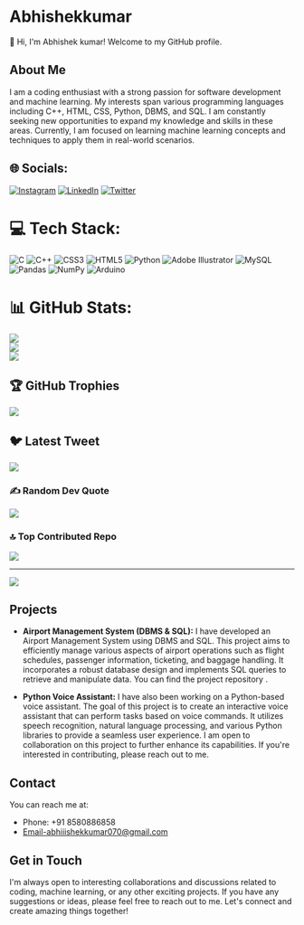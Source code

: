 
# Abhishekkumar

👋 Hi, I'm Abhishek kumar! Welcome to my GitHub profile.

## About Me
I am a coding enthusiast with a strong passion for software development and machine learning. My interests span various programming languages including C++, HTML, CSS, Python, DBMS, and SQL. I am constantly seeking new opportunities to expand my knowledge and skills in these areas. Currently, I am focused on learning machine learning concepts and techniques to apply them in real-world scenarios.


## 🌐 Socials:
[![Instagram](https://img.shields.io/badge/Instagram-%23E4405F.svg?logo=Instagram&logoColor=white)](https://instagram.com/abhiiishek_kumar) [![LinkedIn](https://img.shields.io/badge/LinkedIn-%230077B5.svg?logo=linkedin&logoColor=white)](https://linkedin.com/in/abhishek-kumar-0b9b22211) [![Twitter](https://img.shields.io/badge/Twitter-%231DA1F2.svg?logo=Twitter&logoColor=white)](https://twitter.com/Abhishe98014714) 

# 💻 Tech Stack:
![C](https://img.shields.io/badge/c-%2300599C.svg?style=for-the-badge&logo=c&logoColor=white) ![C++](https://img.shields.io/badge/c++-%2300599C.svg?style=for-the-badge&logo=c%2B%2B&logoColor=white) ![CSS3](https://img.shields.io/badge/css3-%231572B6.svg?style=for-the-badge&logo=css3&logoColor=white) ![HTML5](https://img.shields.io/badge/html5-%23E34F26.svg?style=for-the-badge&logo=html5&logoColor=white) ![Python](https://img.shields.io/badge/python-3670A0?style=for-the-badge&logo=python&logoColor=ffdd54) ![Adobe Illustrator](https://img.shields.io/badge/adobeillustrator-%23FF9A00.svg?style=for-the-badge&logo=adobeillustrator&logoColor=white) ![MySQL](https://img.shields.io/badge/mysql-%2300f.svg?style=for-the-badge&logo=mysql&logoColor=white) ![Pandas](https://img.shields.io/badge/pandas-%23150458.svg?style=for-the-badge&logo=pandas&logoColor=white) ![NumPy](https://img.shields.io/badge/numpy-%23013243.svg?style=for-the-badge&logo=numpy&logoColor=white) ![Arduino](https://img.shields.io/badge/-Arduino-00979D?style=for-the-badge&logo=Arduino&logoColor=white)
# 📊 GitHub Stats:
![](https://github-readme-stats.vercel.app/api?username=Abhishekkumar03012001&theme=onedark&hide_border=false&include_all_commits=false&count_private=false)<br/>
![](https://github-readme-streak-stats.herokuapp.com/?user=Abhishekkumar03012001&theme=onedark&hide_border=false)<br/>
![](https://github-readme-stats.vercel.app/api/top-langs/?username=Abhishekkumar03012001&theme=onedark&hide_border=false&include_all_commits=false&count_private=false&layout=compact)

## 🏆 GitHub Trophies
![](https://github-profile-trophy.vercel.app/?username=Abhishekkumar03012001&theme=radical&no-frame=false&no-bg=true&margin-w=4)

## 🐦 Latest Tweet
[![](https://gtce.itsvg.in/api?username=Abhishe98014714)](https://github.com/VishwaGauravIn/github-twitter-card-embed)

### ✍️ Random Dev Quote
![](https://quotes-github-readme.vercel.app/api?type=horizontal&theme=radical)

### 🔝 Top Contributed Repo
![](https://github-contributor-stats.vercel.app/api?username=Abhishekkumar03012001&limit=5&theme=dark&combine_all_yearly_contributions=true)


---
[![](https://visitcount.itsvg.in/api?id=Abhishekkumar03012001&icon=0&color=0)](https://visitcount.itsvg.in)

<!-- Proudly created with GPRM ( https://gprm.itsvg.in ) -->

## Projects
- **Airport Management System (DBMS & SQL):** I have developed an Airport Management System using DBMS and SQL. This project aims to efficiently manage various aspects of airport operations such as flight schedules, passenger information, ticketing, and baggage handling. It incorporates a robust database design and implements SQL queries to retrieve and manipulate data. You can find the project repository .

- **Python Voice Assistant:** I have also been working on a Python-based voice assistant. The goal of this project is to create an interactive voice assistant that can perform tasks based on voice commands. It utilizes speech recognition, natural language processing, and various Python libraries to provide a seamless user experience. I am open to collaboration on this project to further enhance its capabilities. If you're interested in contributing, please reach out to me.

## Contact
You can reach me at:
- Phone: +91 8580886858
- Email-abhiiishekkumar070@gmail.com

## Get in Touch
I'm always open to interesting collaborations and discussions related to coding, machine learning, or any other exciting projects. If you have any suggestions or ideas, please feel free to reach out to me. Let's connect and create amazing things together!



<!---
Abhishekkumar03012001/Abhishekkumar03012001 is a ✨ special ✨ repository because its `README.md` (this file) appears on your GitHub profile.
You can click the Preview link to take a look at your changes.
--->
